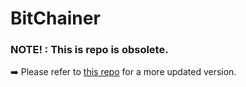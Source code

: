 # BitChainer

### NOTE! : This is repo is obsolete.

:arrow_right: Please refer to [this repo](https://github.com/fbid/Soundub) for a more updated version.
